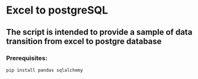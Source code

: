 # Excel to postgreSQL

## The script is intended to provide a sample of data transition from excel to postgre database


### Prerequisites:
```bash
pip install pandas sqlalchemy
```